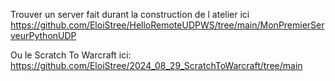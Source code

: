 Trouver un server fait durant la construction de l atelier ici
https://github.com/EloiStree/HelloRemoteUDPWS/tree/main/MonPremierServeurPythonUDP

Ou le Scratch To Warcraft ici:
https://github.com/EloiStree/2024_08_29_ScratchToWarcraft/tree/main